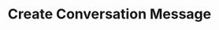 ---
title: Create Conversation Message
excerpt: |-
  Create a new conversation message.

  Required scopes:
  + **post**
  + **conversate**
api:
  file: forum.json
  operationId: Conversations.Messages.Create
hidden: false
---